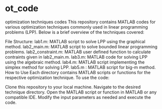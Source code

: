 # ot_code
optimization techniques codes
This repository contains MATLAB codes for various optimization techniques commonly used in linear programming problems (LPP). Below is a brief overview of the techniques covered:

File Structure:
lab1.m: MATLAB script to solve LPP using the graphical method.
lab2_main.m: MATLAB script to solve bounded linear programming problems.
lab2_constraint.m: MATLAB user defined function to calculate contraints given in lab2_main.m.
lab3.m: MATLAB code for solving LPP using the algebraic method.
lab4.m: MATLAB script implementing the simplex method for solving LPP.
lab5.m : MATLAB script for big-m method.
How to Use
Each directory contains MATLAB scripts or functions for the respective optimization technique. To use the code:

Clone this repository to your local machine.
Navigate to the desired technique directory.
Open the MATLAB script or function in MATLAB or any compatible IDE.
Modify the input parameters as needed and execute the code.
